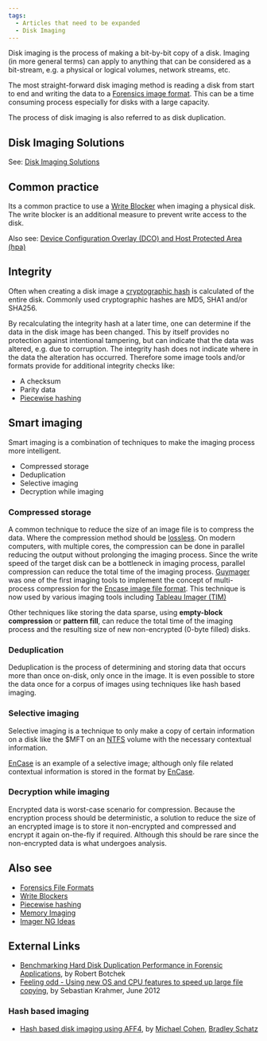 ```yaml
---
tags:
  - Articles that need to be expanded
  - Disk Imaging
---
```

Disk imaging is the process of making a bit-by-bit copy of a disk.
Imaging (in more general terms) can apply to anything that can be
considered as a bit-stream, e.g. a physical or logical volumes, network
streams, etc.

The most straight-forward disk imaging method is reading a disk from start to
end and writing the data to a [Forensics image format](tags/#disk-image). This
can be a time consuming process especially for disks with a large capacity.

The process of disk imaging is also referred to as disk duplication.

## Disk Imaging Solutions

See: [Disk Imaging Solutions](tags/#disk-imaging)

## Common practice

Its a common practice to use a [Write
Blocker](write_blockers.md) when imaging a physical disk. The
write blocker is an additional measure to prevent write access to the
disk.

Also see: [Device Configuration Overlay (DCO) and Host Protected Area
(hpa)](dco_and_hpa.md)

## Integrity

Often when creating a disk image a [cryptographic
hash](https://en.wikipedia.org/wiki/Cryptographic_hash_function) is
calculated of the entire disk. Commonly used cryptographic hashes are
MD5, SHA1 and/or SHA256.

By recalculating the integrity hash at a later time, one can determine
if the data in the disk image has been changed. This by itself provides
no protection against intentional tampering, but can indicate that the
data was altered, e.g. due to corruption. The integrity hash does not
indicate where in the data the alteration has occurred. Therefore some
image tools and/or formats provide for additional integrity checks like:

* A checksum
* Parity data
* [Piecewise hashing](piecewise_hashing.md)

## Smart imaging

Smart imaging is a combination of techniques to make the imaging process
more intelligent.

* Compressed storage
* Deduplication
* Selective imaging
* Decryption while imaging

### Compressed storage

A common technique to reduce the size of an image file is to compress
the data. Where the compression method should be
[lossless](https://en.wikipedia.org/wiki/Lossless_data_compression). On
modern computers, with multiple cores, the compression can be done in
parallel reducing the output without prolonging the imaging process.
Since the write speed of the target disk can be a bottleneck in imaging
process, parallel compression can reduce the total time of the imaging
process. [Guymager](guymager.md) was one of the first imaging
tools to implement the concept of multi-process compression for the
[Encase image file format](encase_image_file_format.md). This
technique is now used by various imaging tools including [Tableau Imager
(TIM)](https://www.tableau.com/?pageid=productshttp://www.tableau.com/index.php?pageid=products&model=TSW-TIMmodel=TSW-TIM)

Other techniques like storing the data sparse, using **empty-block
compression** or **pattern fill**, can reduce the total time of the
imaging process and the resulting size of new non-encrypted (0-byte
filled) disks.

### Deduplication

Deduplication is the process of determining and storing data that occurs
more than once on-disk, only once in the image. It is even possible to
store the data once for a corpus of images using techniques like hash
based imaging.

### Selective imaging

Selective imaging is a technique to only make a copy of certain
information on a disk like the \$MFT on an [NTFS](ntfs.md)
volume with the necessary contextual information.

[EnCase](encase.md) is an example
of a selective image; although only file related contextual information
is stored in the format by [EnCase](encase.md).

### Decryption while imaging

Encrypted data is worst-case scenario for compression. Because the
encryption process should be deterministic, a solution to reduce the
size of an encrypted image is to store it non-encrypted and compressed
and encrypt it again on-the-fly if required. Although this should be
rare since the non-encrypted data is what undergoes analysis.

## Also see

* [Forensics File Formats](tags/#disk-image)
* [Write Blockers](write_blockers.md)
* [Piecewise hashing](piecewise_hashing.md)
* [Memory Imaging](memory_imaging.md)
* [Imager NG Ideas](imager_ng_ideas.md)

## External Links

* [Benchmarking Hard Disk Duplication Performance in Forensic Applications](http://www.tableau.com/pdf/en/Tableau_Forensic_Disk_Perf.pdf),
  by Robert Botchek
* [Feeling odd - Using new OS and CPU features to speed up large file copying](http://stealth.openwall.net/papers/odd.pdf),
  by Sebastian Krahmer, June 2012

### Hash based imaging

* [Hash based disk imaging using AFF4](http://www.dfrws.org/2010/proceedings/2010-314.pdf),
  by [Michael Cohen](michael_cohen.md), [Bradley Schatz](bradley_schatz.md)
